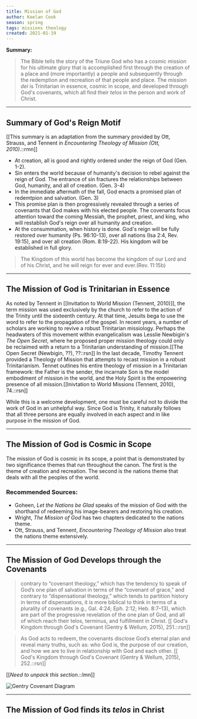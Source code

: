 ```yaml
---
title: Mission of God
author: Keelan Cook
season: spring
tags: missions theology
created: 2021-01-19
---
```

**Summary:**
>The Bible tells the story of the Triune God who has a cosmic mission for his ultimate glory that is accomplished first through the creation of a place and (more importantly) a people and subsequently through the redemption and recreation of that people and place. The *mission dei* is Trinitarian in essence, cosmic in scope, and developed through God's covenants, which all find their *telos* in the person and work of Christ.

---

## Summary of God's Reign Motif
[[This summary is an adaptation from the summary provided by Ott, Strauss, and Tennent in *Encountering Theology of Mission (Ott, 2010)*.::rmn]]
* At creation, all is good and rightly ordered under the reign of God (Gen. 1-2).
* Sin enters the world because of humanity's decision to rebel against the reign of God. The entrance of sin fractures the relationships between God, humanity, and all of creation. (Gen. 3-4)
* In the immediate aftermath of the fall, God enacts a promised plan of redemtpion and salvation. (Gen. 3)
* This promise plan is then progressively revealed through a series of covenants that God makes with his elected people. The covenants focus attention toward the coming Messiah, the prophet, priest, and king, who will restablish God's reign over all humanity and creation.
* At the consummation, when history is done. God's reign will be fully restored over humanity (Ps. 96:10-13), over all nations (Isa 2:4, Rev. 19:15), and over all creation (Rom. 8:19-22). His kingdom will be established in full glory.
>The Kingdom of this world has become the kingdom of our Lord and of his Christ, and he will reign for ever and ever.(Rev. 11:15b)

---

## The Mission of God is Trinitarian in Essence
As noted by Tennent in [[Invitation to World Mission (Tennent, 2010)]], the term mission was used exclusively by the church to refer to the action of the Trinity until the sixteenth century. At that time, Jesuits bega to use the word to refer to the propagation of the gospel. In recent years, a number of scholars are working to revive a robust Trinitarian missiology. Perhaps the headwaters of this movement within evangelicalism was Lesslie Newbigin's *The Open Secret*, where he proposed proper mission theology could only be reclaimed with a return to a Trinitarian understanding of mission.[[The Open Secret (Newbigin, ??), ??::rsn]] In the last decade, Timothy Tennent provided a Theology of Mission that attempts to recast mission in a robust Trinitarianism. Tennet outlines his entire theology of mission in a Trinitarian framework: the Father is the sender, the incarnate Son is the model embodiment of mission in the world, and the Holy Spirit is the empowering presence of all mission.[[Inivtation to World Missions (Tennent, 2010), 74.::rsn]]

While this is a welcome development, one must be careful not to divide the work of God in an unhelpful way. Since God is Trinity, it naturally follows that all three persons are equally involved in each aspect and in like purpose in the mission of God. 


---

## The Mission of God is Cosmic in Scope
The mission of God is cosmic in its scope, a point that is demonstrated by two significance themes that run throughout the canon. The first is the theme of creation and recreation. The second is the nations theme that deals with all the peoples of the world.

### Recommended Sources:
* Goheen, *Let the Nations be Glad* speaks of the mission of God with the shorthand of redeeming his image-bearers and restoring his creation.
* Wright, *The Mission of God* has two chapters dedicated to the nations theme.
* Ott, Strauss, and Tennent, *Encountering Theology of Mission* also treat the nations theme extensively.

---

## The Mission of God Develops through the Covenants
>contrary to “covenant theology,” which has the tendency to speak of God’s one plan of salvation in terms of the “covenant of grace,” and contrary to “dispensational theology,” which tends to partition history in terms of dispensations, it is more biblical to think in terms of a plurality of covenants (e.g., Gal. 4:24; Eph. 2:12; Heb. 8:7–13), which are part of the progressive revelation of the one plan of God, and all of which reach their telos, terminus, and fulfillment in Christ. [[ God's Kingdom through God's Covenant (Gentry & Wellum, 2015), 251.::rsn]]

>As God acts to redeem, the covenants disclose God’s eternal plan and reveal many truths, such as: who God is, the purpose of our creation, and how we are to live in relationship with God and each other. [[ God's Kingdom through God's Covenant (Gentry & Wellum, 2015), 252.::rsn]]

[[*Need to unpack this section.*::lmn]]

![Gentry Covenant Diagram](https://i.imgur.com/xHybBbJ.png)

---

## The Mission of God finds its *telos* in Christ

